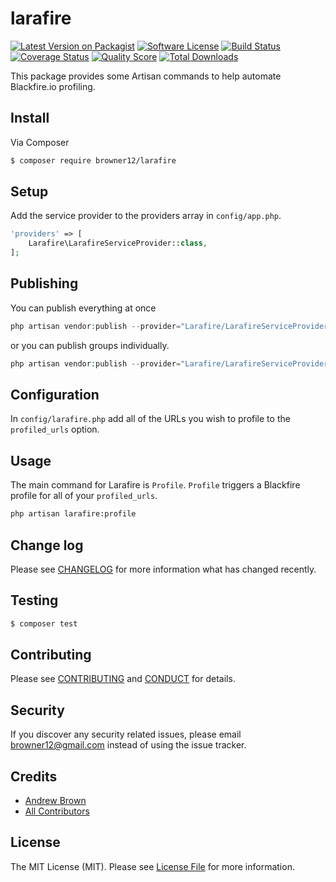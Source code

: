 # larafire

[![Latest Version on Packagist][ico-version]][link-packagist]
[![Software License][ico-license]](LICENSE.md)
[![Build Status][ico-travis]][link-travis]
[![Coverage Status][ico-scrutinizer]][link-scrutinizer]
[![Quality Score][ico-code-quality]][link-code-quality]
[![Total Downloads][ico-downloads]][link-downloads]

This package provides some Artisan commands to help automate Blackfire.io profiling.

## Install

Via Composer

``` bash
$ composer require browner12/larafire
```

## Setup

Add the service provider to the providers array in `config/app.php`.

``` php
'providers' => [
    Larafire\LarafireServiceProvider::class,
];
```

## Publishing

You can publish everything at once

``` php
php artisan vendor:publish --provider="Larafire/LarafireServiceProvider"
```

or you can publish groups individually.

``` php
php artisan vendor:publish --provider="Larafire/LarafireServiceProvider" --tag="config"
```

## Configuration

In `config/larafire.php` add all of the URLs you wish to profile to the `profiled_urls` option.

## Usage

The main command for Larafire is `Profile`. `Profile` triggers a Blackfire profile for all of your `profiled_urls`.

``` sh
php artisan larafire:profile
```

## Change log

Please see [CHANGELOG](CHANGELOG.md) for more information what has changed recently.

## Testing

``` bash
$ composer test
```

## Contributing

Please see [CONTRIBUTING](CONTRIBUTING.md) and [CONDUCT](CONDUCT.md) for details.

## Security

If you discover any security related issues, please email browner12@gmail.com instead of using the issue tracker.

## Credits

- [Andrew Brown][link-author]
- [All Contributors][link-contributors]

## License

The MIT License (MIT). Please see [License File](LICENSE.md) for more information.

[ico-version]: https://img.shields.io/packagist/v/browner12/larafire.svg?style=flat-square
[ico-license]: https://img.shields.io/badge/license-MIT-brightgreen.svg?style=flat-square
[ico-travis]: https://img.shields.io/travis/browner12/larafire/master.svg?style=flat-square
[ico-scrutinizer]: https://img.shields.io/scrutinizer/coverage/g/browner12/larafire.svg?style=flat-square
[ico-code-quality]: https://img.shields.io/scrutinizer/g/browner12/larafire.svg?style=flat-square
[ico-downloads]: https://img.shields.io/packagist/dt/browner12/larafire.svg?style=flat-square

[link-packagist]: https://packagist.org/packages/browner12/larafire
[link-travis]: https://travis-ci.org/browner12/larafire
[link-scrutinizer]: https://scrutinizer-ci.com/g/browner12/larafire/code-structure
[link-code-quality]: https://scrutinizer-ci.com/g/browner12/larafire
[link-downloads]: https://packagist.org/packages/browner12/larafire
[link-author]: https://github.com/browner12
[link-contributors]: ../../contributors
